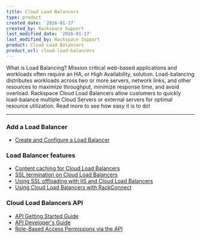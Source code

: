 ```yaml
---
title: Cloud Load Balancers
type: product
created_date: '2016-01-17'
created_by: Rackspace Support
last_modified_date: '2016-01-17'
last_modified_by: Rackspace Support
product: Cloud Load Balancers
product_url: cloud-load-balancers
---
```


<p class="lead" markdown="1">What is Load Balancing? Mission critical web-based applications and workloads often require an HA, or High Availability, solution. Load-balancing distributes workloads across two or more servers, network links, and other resources to maximize throughput, minimize response time, and avoid overload. Rackspace Cloud Load Balancers allow customers to quickly load-balance multiple Cloud Servers or external servers for optimal resource utilization. Read more to see how easy it is to do!</p>

<hr />

###  Add a Load Balancer

- [Create and Configure a Load Balancer](/how-to/configure-a-load-balancer)

###  Load Balancer features

- [Content caching for Cloud Load Balancers](/how-to/content-caching-for-cloud-load-balancers)
- [SSL termination on Cloud Load Balancers](/how-to/cloud-load-balancers-faq)
- [Using SSL offloading with IIS and Cloud Load Balancers](/how-to/configuring-load-balanced-sites-with-ssl-offloading-using-iis)
- [Using Cloud Load Balancers with RackConnect](/how-to/using-cloud-load-balancers-with-rackconnect)

###  Cloud Load Balancers API

- [API Getting Started Guide](https://developer.rackspace.com/docs/cloud-load-balancers/v1/developer-guide/#getting-started)
- [API Developer's Guide](https://developer.rackspace.com/docs/cloud-load-balancers/v1/developer-guide/#developer-guide)
- [Role-Based Access Permissions via the API](/how-to/permissions-matrix-for-cloud-load-balancers)
